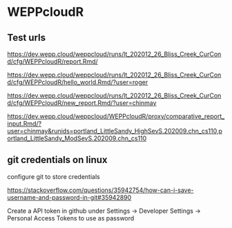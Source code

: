 # WEPPcloudR

## Test urls

https://dev.wepp.cloud/weppcloud/runs/lt_202012_26_Bliss_Creek_CurCond/cfg/WEPPcloudR/report.Rmd/

https://dev.wepp.cloud/weppcloud/runs/lt_202012_26_Bliss_Creek_CurCond/cfg/WEPPcloudR/hello_world.Rmd/?user=roger

https://dev.wepp.cloud/weppcloud/runs/lt_202012_26_Bliss_Creek_CurCond/cfg/WEPPcloudR/new_report.Rmd/?user=chinmay

https://dev.wepp.cloud/weppcloud/WEPPcloudR/proxy/comparative_report_input.Rmd/?user=chinmay&runids=portland_LittleSandy_HighSevS.202009.chn_cs110,portland_LittleSandy_ModSevS.202009.chn_cs110

## git credentials on linux

configure git to store credentials

https://stackoverflow.com/questions/35942754/how-can-i-save-username-and-password-in-git#35942890

Create a API token in github under Settings -> Developer Settings -> Personal Access Tokens to use as password

